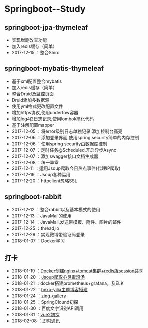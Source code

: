 # Springboot--Study
## springboot-jpa-thymeleaf
   * 实现增删改查功能
   * 加入redis缓存（简单）
   * 2017-12-15 ：整合Shiro
   
## springboot-mybatis-thymeleaf
   * 基于xml配置整合mybatis
   * 加入redis缓存（简单）
   * 整合Druid及监控页面
   * Druid添加多数据源
   * 使用yml格式更改配置文件
   * 增加https协议,使用undertow容器
   * 增加log4j2日志记录,使用lombok简化代码
   * 基于注解配置mapper
   * 2017-12-05 ：将error级别日志单独记录,添加控制台高亮
   * 2017-12-06 ：添加登录界面,使用spring security简单的内存控制
   * 2017-12-06 ：使用spring security由数据库控制
   * 2017-12-07 ：定时任务@Scheduled,开启异步Async
   * 2017-12-07 ：添加swagger接口文档生成器
   * 2017-12-08 ：统一异常
   * 2017-12-11 ：运用Jsoup爬取今日热点事件(代理IP爬取)
   * 2017-12-19 ：Jsoup各种运用
   * 2017-12-20 ：httpclient忽略SSL
   
   
## springboot-rabbit
   * 2017-12-12 ：整合rabbit以及基本模式的使用
   * 2017-12-13 ：JavaMail的使用
   * 2017-12-14 ：JavaMail,发送带模板、附件、图片的邮件
   * 2017-12-25 ：thread,io
   * 2017-12-29 ：实现微博带验证码登录
   * 2018-01-07 ：Docker学习
   
## 打卡
   * 2018-01-19 ：[Docker创建nginx+tomcat集群+redis版session共享](https://www.jianshu.com/p/c0901ff9b4ff)
   * 2018-01-20 ：[Jsoup爬取心灵毒鸡汤](https://www.jianshu.com/p/94ff20103ddf)
   * 2018-01-21 ：docker搭建prometheus+grafana，及ELK
   * 2018-01-22 ：[hexo-yilia主题博客搭建](http://111.231.86.225/)
   * 2018-01-24 ：[zing-gallery](http://111.231.86.225:3000/)
   * 2018-01-25 ：SpringClound初探
   * 2018-01-30 ：百度文字识别API调用
   * 2018-01-31 ：[vue2初探](https://github.com/yy1193889747/vue-webpack-todo)
   * 2018-02-08 ：[即时通讯](http://111.231.86.225:8888/)
   